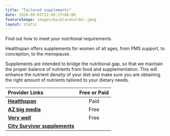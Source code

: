 ```yaml
---
title: "Tailored supplements"
date: 2020-09-01T12:49:27+06:00
featureImage: images/ma/placeholder.jpeg
layout: static
---
```


Find out how to meet your nutritional requirements

Healthspan offers supplements for women of all ages, from PMS support, to conception, to the menopause.

Supplements are intended to bridge the nutritional gap, so that we maintain the proper balance of nutrients from food and supplementation. This will enhance the nutrient density of your diet and make sure you are obtaining the right amount of nutrients tailored to your dietary needs.

| Provider Links      | Free or Paid  |  
| :-----------          | :--------------:      |  
| [**Healthspan**](https://www.healthspan.co.uk/womens-health#t=Womens-Health-Products&numberOfResults=15) | Paid | 
| [**AZ big media**](https://azbigmedia.com/lifestyle/12-benefits-of-supplements-why-theyre-important/) | Free | 
| [**Very well**](https://www.verywellfit.com/best-supplements-for-women-4171317) | Free | 
| [**City Survivor supplements**](https://citysurvivor.co.uk/) |  | 
  

<br/><br/>






